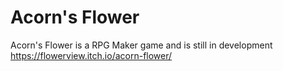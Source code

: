 # Acorn's Flower
Acorn's Flower is a RPG Maker game and is still in development
https://flowerview.itch.io/acorn-flower/
